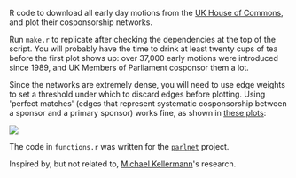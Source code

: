 R code to download all early day motions from the [UK House of Commons](http://www.parliament.uk/), and plot their cosponsorship networks.

Run `make.r` to replicate after checking the dependencies at the top of the script. You will probably have the time to drink at least twenty cups of tea before the first plot shows up: over 37,000 early motions were introduced since 1989, and UK Members of Parliament cosponsor them a lot.

Since the networks are extremely dense, you will need to use edge weights to set a threshold under which to discard edges before plotting. Using 'perfect matches' (edges that represent systematic cosponsorship between a sponsor and a primary sponsor) works fine, as shown in [these plots](http://f.briatte.org/parlviz/edm):

[![](http://f.briatte.org/parlviz/edm/plots/net_1997.jpg)](http://f.briatte.org/parlviz/edm)

The code in `functions.r` was written for the [`parlnet`](https://github.com/briatte/parlnet) project.

Inspired by, but not related to, [Michael Kellermann](http://mkellermann.org/)'s research.
